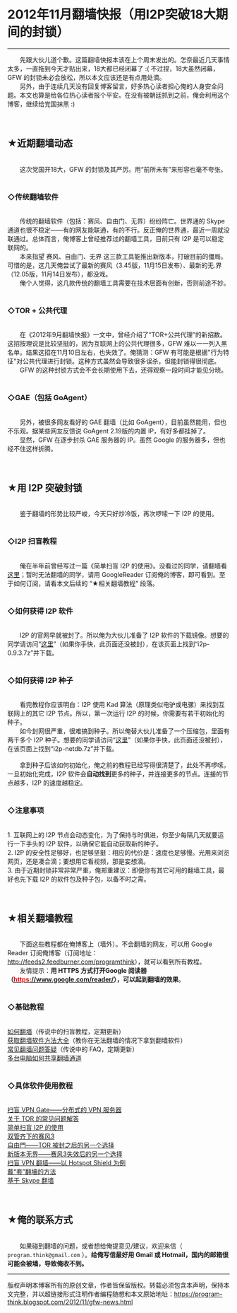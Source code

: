 # 2012年11月翻墙快报（用I2P突破18大期间的封锁） 

-----

<div class="post-body entry-content">
　　先跟大伙儿道个歉。这篇翻墙快报本该在上个周末发出的。怎奈最近几天事情太多，一直拖到今天才贴出来，18大都已经闭幕了 :( 不过捏，18大虽然闭幕，GFW 的封锁未必会放松，所以本文应该还是有点用处滴。<br/>
　　另外，由于连续几天没有回复博客留言，好多热心读者担心俺的人身安全问题。本文也算是给各位热心读者报个平安。在没有被朝廷抓到之前，俺会利用这个博客，继续给党国抹黑 :)<a name="more"></a><br/>
<br/>
<br/>
<h2>★近期翻墙动态</h2><br/>
　　这次党国开18大，GFW 的封锁及其严厉。用“前所未有”来形容也毫不夸张。<br/>
<br/>
<h3>◇传统翻墙软件</h3><br/>
　　传统的翻墙软件（包括：赛风、自由门、无界）纷纷阵亡。世界通的 Skype 通道也很不稳定——有的网友能联通，有的不行。反正俺的世界通，最近一周就没联通过。总体而言，俺博客上曾经推荐过的翻墙工具，目前只有 I2P 是可以稳定联网的。<br/>
　　本来指望 赛风、自由门、无界 这三款工具能推出新版本，打破目前的僵局。可惜的是，这几天俺尝试了最新的赛风（3.45版，11月15日发布）、最新的无.界（12.05版，11月14日发布），都没戏。<br/>
　　俺个人觉得，这几款传统的翻墙工具需要在技术层面有创新，否则前途不妙。<br/>
<br/>
<h3>◇TOR + 公共代理</h3><br/>
　　在《2012年9月翻墙快报》一文中，曾经介绍了“TOR+公共代理”的新招数。这招按理说是比较坚挺的，因为互联网上的公共代理很多，GFW 难以一一列入黑名单。结果这招在11月10日左右，也失效了。俺猜测：GFW 有可能是根据"行为特征"对公共代理进行封锁。这种方式虽然会导致很多误杀，但能封锁得很彻底。<br/>
　　GFW 的这种封锁方式会不会长期使用下去，还得观察一段时间才能见分晓。<br/>
<br/>
<h3>◇GAE（包括 GoAgent）</h3><br/>
　　另外，被很多网友看好的 GAE 翻墙（比如 GoAgent），目前虽然能用，但也不乐观。据某些网友反馈说 GoAgent 2.19版的内置 IP，有好多都挂掉了。<br/>
　　显然，GFW 在逐步封杀 GAE 服务器的 IP。虽然 Google 的服务器多，但也经不住这样折腾。<br/>
<br/>
<br/>
<h2>★用 I2P 突破封锁</h2><br/>
　　鉴于翻墙的形势比较严峻，今天只好炒冷饭，再次啰嗦一下 I2P 的使用。<br/>
<br/>
<h3>◇I2P 扫盲教程</h3><br/>
　　俺在半年前曾经写过一篇《简单扫盲 I2P 的使用》。没看过的同学，请翻墙看<a href="../../2012/06/gfw-i2p.md">这里</a>；暂时无法翻墙的同学，请用 GoogleReader 订阅俺的博客，即可看到。至于如何订阅，请看本文后续的 “★相关翻墙教程” 段落。<br/>
<br/>
<h3>◇如何获得 I2P 软件</h3><br/>
　　I2P 的官网早就被封了。所以俺为大伙儿准备了 I2P 软件的下载镜像。想要的同学请访问“<a href="https://cid-f5b0090663feeada.office.live.com/self.aspx/.Public/G_F_W/" rel="nofollow" target="_blank">这里</a>”（如果你手快，此页面还没被封），在该页面上找到“i2p-0.9.3.7z”并下载。<br/>
<br/>
<h3>◇如何获得 I2P 种子</h3><br/>
　　看完教程你应该明白：I2P 使用 Kad 算法（原理类似电驴或电骡）来找到互联网上的其它 I2P 节点。所以，第一次运行 I2P 的时候，你需要有若干初始化的种子。<br/>
　　如今封网很严重，很难搞到种子。所以俺替大伙儿准备了一个压缩包，里面有两千多个 I2P 种子。想要的同学请访问“<a href="https://onedrive.live.com/?id=F5B0090663FEEADA!730" rel="nofollow" target="_blank">这里</a>”（如果你手快，此页面还没被封），在该页面上找到“i2p-netdb.7z”并下载。<br/>
<br/>
　　拿到种子后该如何初始化，俺之前的教程已经写得很清楚了，此处不再啰嗦。一旦初始化完成，I2P 软件会<b>自动找到</b>更多的种子，并连接更多的节点。连接的节点越多，I2P 的速度越稳定。<br/>
<br/>
<h3>◇注意事项</h3><br/>
1. 互联网上的 I2P 节点会动态变化，为了保持与时俱进，你至少每隔几天就要运行一下手头的 I2P 软件，以确保它能自动获取新的种子。<br/>
2. I2P 的安全性足够好，也足够坚挺：相应的代价是：速度也足够慢。光用来浏览网页，还是凑合滴；要想用它看视频，那是妄想滴。<br/>
3. 由于近期封锁非常非常严重，俺郑重建议：即便你有其它可用的翻墙工具，最好也先下载 I2P 的软件包及种子包，以备不时之需。<br/>
<br/>
<br/>
<h2>★相关翻墙教程</h2><br/>
　　下面这些教程都在俺博客上（墙外）。不会翻墙的网友，可以用 Google Reader 订阅俺博客（订阅地址：<a href="http://feeds2.feedburner.com/programthink" target="_blank">http://feeds2.feedburner.com/programthink</a>），就可以看到所有教程。<br/>
　　友情提示：<b>用 HTTPS 方式打开Google 阅读器（<a href="https://www.google.com/reader/" rel="nofollow" target="_blank"><font color="red">https</font>://www.google.com/reader/</a>），可以起到翻墙的效果</b>。<br/>
<br/>
<h3>◇基础教程</h3><br/>
<a href="../../2009/05/how-to-break-through-gfw.md">如何翻墙</a>（传说中的扫盲教程，定期更新）<br/>
<a href="../../2011/03/how-to-get-gfw-tools.md">获取翻墙软件方法大全</a>（教你在无法翻墙的情况下拿到翻墙软件）<br/>
<a href="../../2011/09/gfw-faq.md">常见翻墙问题答疑</a>（传说中的 FAQ，定期更新）<br/>
<a href="../../2013/01/cross-host-use-gfw-tool.md">多台电脑如何共享翻墙通道</a><br/>
<br/>
<h3>◇具体软件使用教程</h3><br/>
<a href="../../2013/04/gfw-vpngate.md">扫盲 VPN Gate——分布式的 VPN 服务器</a><br/>
<a href="../../2013/11/tor-faq.md">关于 TOR 的常见问题解答</a><br/>
<a href="../../2012/06/gfw-i2p.md">简单扫盲 I2P 的使用</a><br/>
<a href="../../2011/10/gfw-psiphon.md">双管齐下的赛风3</a><br/>
<a href="../../2010/03/choose-free-gate.md">自由門——TOR 被封之后的另一个选择</a><br/>
<a href="../../2011/12/gfw-wujie.md">新版本无界——赛风3失效后的另一个选择</a><br/>
<a href="../../2011/09/gfw-vpn-hotspot-shield.md">扫盲 VPN 翻墙——以 Hotspot Shield 为例</a><br/>
<a href="../../2009/09/break-through-gfw-with-tor.md">戴“套”翻墻的方法</a><br/>
<a href="../../2011/05/through-gfw-with-skype.md">基于 Skype 翻墙</a><br/>
<br/>
<br/>
<h2>★俺的联系方式</h2><br/>
　　如果碰到翻墙的问题，或者想给俺提意见/建议，欢迎来信（ <code>program.think@gmail.com</code> ）。<b>给俺写信最好用 Gmail 或 Hotmail，国内的邮箱很可能会被墙，导致俺收不到。</b>
</div>


------------------------------------------------

版权声明本博客所有的原创文章，作者皆保留版权。转载必须包含本声明，保持本文完整，并以超链接形式注明作者编程随想和本文原始地址：https://program-think.blogspot.com/2012/11/gfw-news.html
